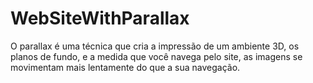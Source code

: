 # WebSiteWithParallax
O parallax é uma técnica que cria a impressão de um ambiente 3D, os planos de fundo, e a medida que você navega pelo site, as imagens se movimentam mais lentamente do que a sua navegação.
